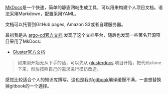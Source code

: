[MkDocs](https://www.mkdocs.org)是一个快速，简单的静态网站生成工具，可以用来构建个人项目文档。语法采用Markdown，配置采用YAML。

文档可以托管到GitHub pages, Amazon S3或者自建服务器。

最初我是从 [argo-cd官方文档](https://argoproj.github.io/argo-cd) 发现了这个文档平台，随后也发现一些著名开源项目采用了MkDocs:

- [Gluster官方文档](https://docs.gluster.org/en/latest/)

> 如果刚开始无从下手的话，可以先从 [glusterdocs](https://github.com/gluster/glusterdocs) 项目开始，把代码clone下来，然后按照自己的需求进行模仿改造。

感觉比较适合个人的知识库撰写。这也是我对[gitbook](../gitbook/README)编译缓慢不满，一直想替换掉gitbook的一个选择。